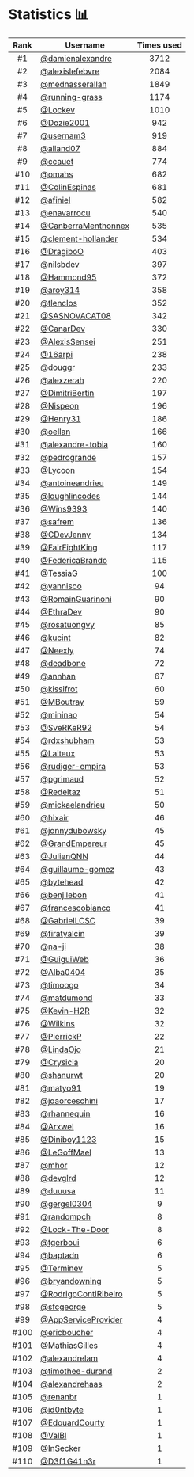 # Statistics 📊

|Rank|Username|Times used|
:--------:|--------|:--------:|
|#1|[@damienalexandre](https://github.com/damienalexandre)|3712|
|#2|[@alexislefebvre](https://github.com/alexislefebvre)|2084|
|#3|[@mednasserallah](https://github.com/mednasserallah)|1849|
|#4|[@running-grass](https://github.com/running-grass)|1174|
|#5|[@Lockev](https://github.com/Lockev)|1010|
|#6|[@Dozie2001](https://github.com/Dozie2001)|942|
|#7|[@usernam3](https://github.com/usernam3)|919|
|#8|[@alland07](https://github.com/alland07)|884|
|#9|[@ccauet](https://github.com/ccauet)|774|
|#10|[@omahs](https://github.com/omahs)|682|
|#11|[@ColinEspinas](https://github.com/ColinEspinas)|681|
|#12|[@afiniel](https://github.com/afiniel)|582|
|#13|[@enavarrocu](https://github.com/enavarrocu)|540|
|#14|[@CanberraMenthonnex](https://github.com/CanberraMenthonnex)|535|
|#15|[@clement-hollander](https://github.com/clement-hollander)|534|
|#16|[@DragiboO](https://github.com/DragiboO)|403|
|#17|[@nilsbdev](https://github.com/nilsbdev)|397|
|#18|[@Hammond95](https://github.com/Hammond95)|372|
|#19|[@aroy314](https://github.com/aroy314)|358|
|#20|[@tlenclos](https://github.com/tlenclos)|352|
|#21|[@SASNOVACAT08](https://github.com/SASNOVACAT08)|342|
|#22|[@CanarDev](https://github.com/CanarDev)|330|
|#23|[@AlexisSensei](https://github.com/AlexisSensei)|251|
|#24|[@16arpi](https://github.com/16arpi)|238|
|#25|[@douggr](https://github.com/douggr)|233|
|#26|[@alexzerah](https://github.com/alexzerah)|220|
|#27|[@DimitriBertin](https://github.com/DimitriBertin)|197|
|#28|[@Nispeon](https://github.com/Nispeon)|196|
|#29|[@Henry31](https://github.com/Henry31)|186|
|#30|[@oellan](https://github.com/oellan)|166|
|#31|[@alexandre-tobia](https://github.com/alexandre-tobia)|160|
|#32|[@pedrogrande](https://github.com/pedrogrande)|157|
|#33|[@Lycoon](https://github.com/Lycoon)|154|
|#34|[@antoineandrieu](https://github.com/antoineandrieu)|149|
|#35|[@loughlincodes](https://github.com/loughlincodes)|144|
|#36|[@Wins9393](https://github.com/Wins9393)|140|
|#37|[@safrem](https://github.com/safrem)|136|
|#38|[@CDevJenny](https://github.com/CDevJenny)|134|
|#39|[@FairFightKing](https://github.com/FairFightKing)|117|
|#40|[@FedericaBrando](https://github.com/FedericaBrando)|115|
|#41|[@TessiaG](https://github.com/TessiaG)|100|
|#42|[@yannisoo](https://github.com/yannisoo)|94|
|#43|[@RomainGuarinoni](https://github.com/RomainGuarinoni)|90|
|#44|[@EthraDev](https://github.com/EthraDev)|90|
|#45|[@rosatuongvy](https://github.com/rosatuongvy)|85|
|#46|[@kucint](https://github.com/kucint)|82|
|#47|[@Neexly](https://github.com/Neexly)|74|
|#48|[@deadbone](https://github.com/deadbone)|72|
|#49|[@annhan](https://github.com/annhan)|67|
|#50|[@kissifrot](https://github.com/kissifrot)|60|
|#51|[@MBoutray](https://github.com/MBoutray)|59|
|#52|[@mininao](https://github.com/mininao)|54|
|#53|[@SveRKeR92](https://github.com/SveRKeR92)|54|
|#54|[@rdxshubham](https://github.com/rdxshubham)|53|
|#55|[@Laiteux](https://github.com/Laiteux)|53|
|#56|[@rudiger-empira](https://github.com/rudiger-empira)|53|
|#57|[@pgrimaud](https://github.com/pgrimaud)|52|
|#58|[@Redeltaz](https://github.com/Redeltaz)|51|
|#59|[@mickaelandrieu](https://github.com/mickaelandrieu)|50|
|#60|[@hixair](https://github.com/hixair)|46|
|#61|[@jonnydubowsky](https://github.com/jonnydubowsky)|45|
|#62|[@GrandEmpereur](https://github.com/GrandEmpereur)|45|
|#63|[@JulienQNN](https://github.com/JulienQNN)|44|
|#64|[@guillaume-gomez](https://github.com/guillaume-gomez)|43|
|#65|[@bytehead](https://github.com/bytehead)|42|
|#66|[@benjilebon](https://github.com/benjilebon)|41|
|#67|[@francescobianco](https://github.com/francescobianco)|41|
|#68|[@GabrielLCSC](https://github.com/GabrielLCSC)|39|
|#69|[@firatyalcin](https://github.com/firatyalcin)|39|
|#70|[@na-ji](https://github.com/na-ji)|38|
|#71|[@GuiguiWeb](https://github.com/GuiguiWeb)|36|
|#72|[@Alba0404](https://github.com/Alba0404)|35|
|#73|[@timoogo](https://github.com/timoogo)|34|
|#74|[@matdumond](https://github.com/matdumond)|33|
|#75|[@Kevin-H2R](https://github.com/Kevin-H2R)|32|
|#76|[@Wilkins](https://github.com/Wilkins)|32|
|#77|[@PierrickP](https://github.com/PierrickP)|22|
|#78|[@LindaOjo](https://github.com/LindaOjo)|21|
|#79|[@Crysicia](https://github.com/Crysicia)|20|
|#80|[@shanurwt](https://github.com/shanurwt)|20|
|#81|[@matyo91](https://github.com/matyo91)|19|
|#82|[@joaorceschini](https://github.com/joaorceschini)|17|
|#83|[@rhannequin](https://github.com/rhannequin)|16|
|#84|[@Arxwel](https://github.com/Arxwel)|16|
|#85|[@Diniboy1123](https://github.com/Diniboy1123)|15|
|#86|[@LeGoffMael](https://github.com/LeGoffMael)|13|
|#87|[@mhor](https://github.com/mhor)|12|
|#88|[@devglrd](https://github.com/devglrd)|12|
|#89|[@duuusa](https://github.com/duuusa)|11|
|#90|[@gergel0304](https://github.com/gergel0304)|9|
|#91|[@randompch](https://github.com/randompch)|8|
|#92|[@Lock-The-Door](https://github.com/Lock-The-Door)|8|
|#93|[@tgerboui](https://github.com/tgerboui)|6|
|#94|[@baptadn](https://github.com/baptadn)|6|
|#95|[@Terminev](https://github.com/Terminev)|5|
|#96|[@bryandowning](https://github.com/bryandowning)|5|
|#97|[@RodrigoContiRibeiro](https://github.com/RodrigoContiRibeiro)|5|
|#98|[@sfcgeorge](https://github.com/sfcgeorge)|5|
|#99|[@AppServiceProvider](https://github.com/AppServiceProvider)|4|
|#100|[@ericboucher](https://github.com/ericboucher)|4|
|#101|[@MathiasGilles](https://github.com/MathiasGilles)|4|
|#102|[@alexandrelam](https://github.com/alexandrelam)|4|
|#103|[@timothee-durand](https://github.com/timothee-durand)|2|
|#104|[@alexandrehaas](https://github.com/alexandrehaas)|2|
|#105|[@renanbr](https://github.com/renanbr)|1|
|#106|[@id0ntbyte](https://github.com/id0ntbyte)|1|
|#107|[@EdouardCourty](https://github.com/EdouardCourty)|1|
|#108|[@ValBl](https://github.com/ValBl)|1|
|#109|[@InSecker](https://github.com/InSecker)|1|
|#110|[@D3f1G41n3r](https://github.com/D3f1G41n3r)|1|

